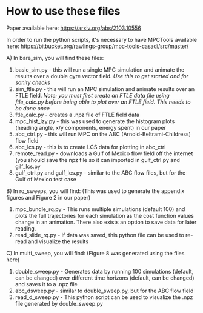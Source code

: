 # How to use these files

Paper available here: https://arxiv.org/abs/2103.10556

In order to run the python scripts, it's necessary to have MPCTools available here: https://bitbucket.org/rawlings-group/mpc-tools-casadi/src/master/

A) In bare_sim, you will find these files:
  1) basic_sim.py - this will run a single MPC simulation and animate the results over a double gyre vector field. *Use this to get started and for sanity checks*
  2) sim_ftle.py - this will run an MPC simulation and animate results over an FTLE field. *Note: you must first create an FTLE data file using     ftle_calc.py before being able to plot over an FTLE field. This needs to be done once*
  3) ftle_calc.py - creates a .npz file of FTLE field data
  4) mpc_hist_lzy.py - this was used to generate the histogram plots (heading angle, x/y components, energy spent) in our paper
  5) abc_ctrl.py - this will run MPC on the ABC (Arnold-Beltrami-Childress) flow field
  6) abc_lcs.py - this is to create LCS data for plotting in abc_ctrl
  7) remote_read.py - downloads a Gulf of Mexico flow field off the internet (you should save the npz file so it can imported in gulf_ctrl.py and gilf_lcs.py
  8) gulf_ctrl.py and gulf_lcs.py - similar to the ABC flow files, but for the Gulf of Mexico test case

B) In rq_sweeps, you will find: (This was used to generate the appendix figures and Figure 2 in our paper)
  1) mpc_bundle_rq.py - This runs multiple simulations (default 100) and plots the full trajectories for each simulation as the cost function values change in an animation. There also exists an option to save data for later reading. 
  2) read_slide_rq.py - If data was saved, this python file can be used to re-read and visualize the results

C) In multi_sweep, you will find: (Figure 8 was generated using the files here)
  1) double_sweep.py - Generates data by running 100 simulations (default, can be changed) over different time horizons (default, can be changed) and saves it to a .npz file
  2) abc_dsweep.py - similar to double_sweep.py, but for the ABC flow field
  3) read_d_sweep.py - This python script can be used to visualize the .npz file generated by double_sweep.py
